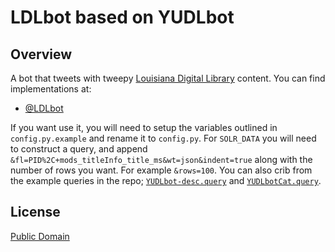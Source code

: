 # LDLbot based on YUDLbot

## Overview

A bot that tweets with tweepy [Louisiana Digital Library](http://louisianadigitallibrary.org) content. You can find implementations at:
* [@LDLbot](http://twitter.com/LDLbot)

If you want use it, you will need to setup the variables outlined in `config.py.example` and rename it to `config.py`. For `SOLR_DATA` you will need to construct a query, and append `&fl=PID%2C+mods_titleInfo_title_ms&wt=json&indent=true` along with the number of rows you want. For example `&rows=100`. You can also crib from the example queries in the repo; [`YUDLbot-desc.query`](YUDLbot-desc.query) and [`YUDLbotCat.query`](YUDLbotCat.query).

## License

[Public Domain](LICENSE)
